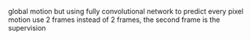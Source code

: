 global motion but using fully convolutional network to predict every pixel motion
use 2 frames instead of 2 frames, the second frame is the supervision
